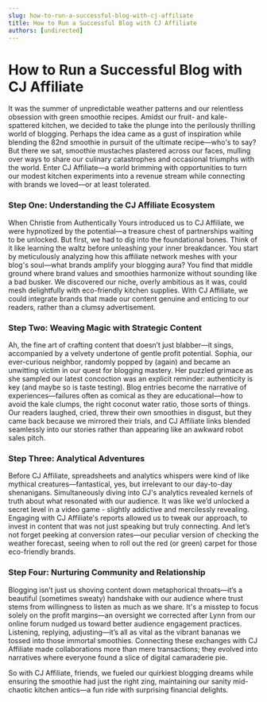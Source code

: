 ```yaml
---
slug: how-to-run-a-successful-blog-with-cj-affiliate
title: How to Run a Successful Blog with CJ Affiliate
authors: [undirected]
---
```


# How to Run a Successful Blog with CJ Affiliate

It was the summer of unpredictable weather patterns and our relentless obsession with green smoothie recipes. Amidst our fruit- and kale-spattered kitchen, we decided to take the plunge into the perilously thrilling world of blogging. Perhaps the idea came as a gust of inspiration while blending the 82nd smoothie in pursuit of the ultimate recipe—who's to say? But there we sat, smoothie mustaches plastered across our faces, mulling over ways to share our culinary catastrophes and occasional triumphs with the world. Enter CJ Affiliate—a world brimming with opportunities to turn our modest kitchen experiments into a revenue stream while connecting with brands we loved—or at least tolerated.

### Step One: Understanding the CJ Affiliate Ecosystem

When Christie from Authentically Yours introduced us to CJ Affiliate, we were hypnotized by the potential—a treasure chest of partnerships waiting to be unlocked. But first, we had to dig into the foundational bones. Think of it like learning the waltz before unleashing your inner breakdancer. You start by meticulously analyzing how this affiliate network meshes with your blog's soul—what brands amplify your blogging aura? You find that middle ground where brand values and smoothies harmonize without sounding like a bad busker. We discovered our niche, overly ambitious as it was, could mesh delightfully with eco-friendly kitchen supplies. With CJ Affiliate, we could integrate brands that made our content genuine and enticing to our readers, rather than a clumsy advertisement.

### Step Two: Weaving Magic with Strategic Content

Ah, the fine art of crafting content that doesn’t just blabber—it sings, accompanied by a velvety undertone of gentle profit potential. Sophia, our ever-curious neighbor, randomly popped by (again) and became an unwitting victim in our quest for blogging mastery. Her puzzled grimace as she sampled our latest concoction was an explicit reminder: authenticity is key (and maybe so is taste testing). Blog entries become the narrative of experiences—failures often as comical as they are educational—how to avoid the kale clumps, the right coconut water ratio, those sorts of things. Our readers laughed, cried, threw their own smoothies in disgust, but they came back because we mirrored their trials, and CJ Affiliate links blended seamlessly into our stories rather than appearing like an awkward robot sales pitch.

### Step Three: Analytical Adventures

Before CJ Affiliate, spreadsheets and analytics whispers were kind of like mythical creatures—fantastical, yes, but irrelevant to our day-to-day shenanigans. Simultaneously diving into CJ's analytics revealed kernels of truth about what resonated with our audience. It was like we’d unlocked a secret level in a video game - slightly addictive and mercilessly revealing. Engaging with CJ Affiliate's reports allowed us to tweak our approach, to invest in content that was not just speaking but truly connecting. And let’s not forget peeking at conversion rates—our peculiar version of checking the weather forecast, seeing when to roll out the red (or green) carpet for those eco-friendly brands.

### Step Four: Nurturing Community and Relationship

Blogging isn’t just us shoving content down metaphorical throats—it’s a beautiful (sometimes sweaty) handshake with our audience where trust stems from willingness to listen as much as we share. It's a misstep to focus solely on the profit margins—an oversight we corrected after Lynn from our online forum nudged us toward better audience engagement practices. Listening, replying, adjusting—it’s all as vital as the vibrant bananas we tossed into those immortal smoothies. Connecting these exchanges with CJ Affiliate made collaborations more than mere transactions; they evolved into narratives where everyone found a slice of digital camaraderie pie.

So with CJ Affiliate, friends, we fueled our quirkiest blogging dreams while ensuring the smoothie had just the right zing, maintaining our sanity mid-chaotic kitchen antics—a fun ride with surprising financial delights.